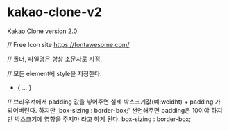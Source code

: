 # kakao-clone-v2

Kakao Clone version 2.0

// Free Icon site
https://fontawesome.com/

// 폴더, 파일명은 항상 소문자로 지정.

// 모든 element에 style을 지정한다.

- {
  ...
  }

// 브라우져에서 padding 값을 넣어주면 실제 박스크기값(예:weidht) + padding 가 되어버린다.
하지만 'box-sizing : border-box;' 선언해주면 padding은 10이야 하지만 박스크기에 영향을 주지마 라고 하게 된다.
box-sizing : border-box;
